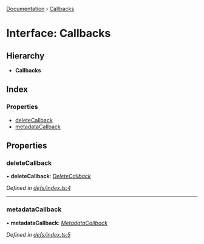 [Documentation](../README.md) › [Callbacks](callbacks.md)

# Interface: Callbacks

## Hierarchy

* **Callbacks**

## Index

### Properties

* [deleteCallback](callbacks.md#deletecallback)
* [metadataCallback](callbacks.md#metadatacallback)

## Properties

###  deleteCallback

• **deleteCallback**: *[DeleteCallback](../README.md#deletecallback)*

*Defined in [defs/index.ts:4](https://github.com/badbatch/cachemap/blob/40e3bea/packages/reaper/src/defs/index.ts#L4)*

___

###  metadataCallback

• **metadataCallback**: *[MetadataCallback](../README.md#metadatacallback)*

*Defined in [defs/index.ts:5](https://github.com/badbatch/cachemap/blob/40e3bea/packages/reaper/src/defs/index.ts#L5)*
